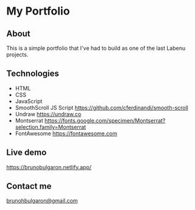 # My Portfolio

## About
This is a simple portfolio that I've had to build as one of the last Labenu projects.

## Technologies
- HTML
- CSS
- JavaScript
- SmoothScroll JS Script https://github.com/cferdinandi/smooth-scroll
- Undraw https://undraw.co
- Montserrat https://fonts.google.com/specimen/Montserrat?selection.family=Montserrat
- FontAwesome https://fontawesome.com

## Live demo

https://brunobulgaron.netlify.app/

## Contact me

brunohbulgaron@gmail.com
